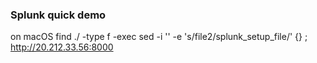 ### Splunk quick demo
on macOS
find ./ -type f -exec sed -i '' -e 's/file2/splunk_setup_file/' {} \;
http://20.212.33.56:8000